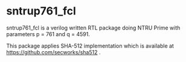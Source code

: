 # sntrup761_fcl

sntrup761_fcl is a verilog written RTL package doing NTRU Prime
with parameters p = 761 and q = 4591.

This package applies SHA-512 implementation which is available
at https://github.com/secworks/sha512 .

